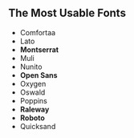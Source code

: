 ## The Most Usable Fonts

- Comfortaa
- Lato
- **Montserrat**
- Muli
- Nunito
- **Open Sans**
- Oxygen
- Oswald
- Poppins
- **Raleway**
- **Roboto**
- Quicksand